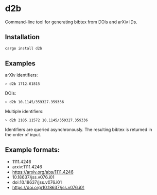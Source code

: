 # d2b

Command-line tool for generating bibtex from DOIs and arXiv IDs.

## Installation 

``` bash
cargo install d2b
```

## Examples

arXiv identifiers:

```bash
> d2b 1712.01815
```

DOIs:

```bash
> d2b 10.1145/359327.359336
```

Multiple identifiers:

```bash
> d2b 2105.11572 10.1145/359327.359336
```

Identifiers are queried asynchronously. The resulting bibtex is returned in the order of input.

## Example formats:

- 1111.4246
- arxiv:1111.4246
- https://arxiv.org/abs/1111.4246
- 10.18637/jss.v076.i01
- doi:10.18637/jss.v076.i01
- https://doi.org/10.18637/jss.v076.i01
